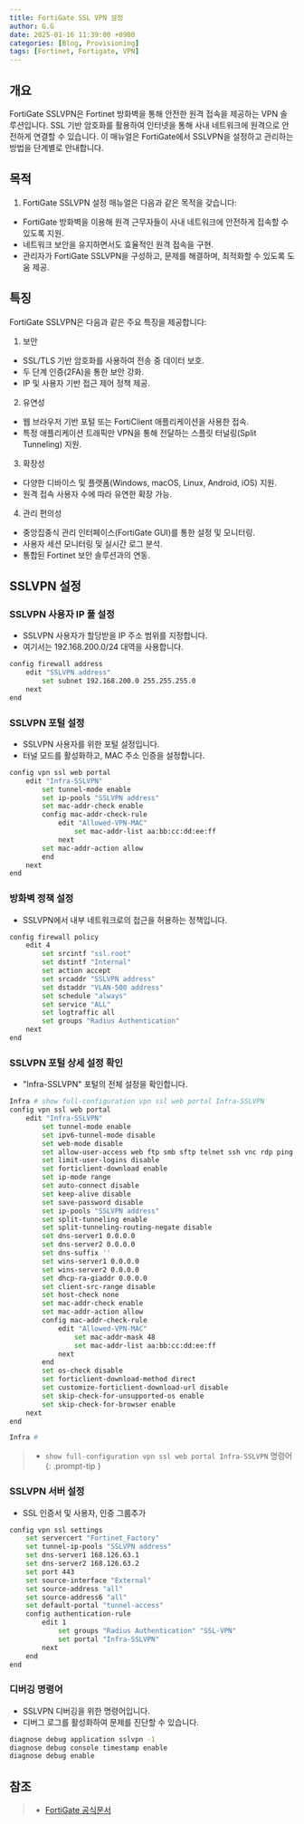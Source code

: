 ```yaml
---
title: FortiGate SSL VPN 설정
author: G.G
date: 2025-01-16 11:39:00 +0900
categories: [Blog, Provisioning]
tags: [Fortinet, Fortigate, VPN]
---
```


## 개요
FortiGate SSLVPN은 Fortinet 방화벽을 통해 안전한 원격 접속을 제공하는 VPN 솔루션입니다. SSL 기반 암호화를 활용하여 인터넷을 통해 사내 네트워크에 원격으로 안전하게 연결할 수 있습니다.
이 매뉴얼은 FortiGate에서 SSLVPN을 설정하고 관리하는 방법을 단계별로 안내합니다.

## 목적
1. FortiGate SSLVPN 설정 매뉴얼은 다음과 같은 목적을 갖습니다:
- FortiGate 방화벽을 이용해 원격 근무자들이 사내 네트워크에 안전하게 접속할 수 있도록 지원.
- 네트워크 보안을 유지하면서도 효율적인 원격 접속을 구현.
- 관리자가 FortiGate SSLVPN을 구성하고, 문제를 해결하며, 최적화할 수 있도록 도움 제공.
## 특징
FortiGate SSLVPN은 다음과 같은 주요 특징을 제공합니다:

1. 보안
- SSL/TLS 기반 암호화를 사용하여 전송 중 데이터 보호.
- 두 단계 인증(2FA)을 통한 보안 강화.
- IP 및 사용자 기반 접근 제어 정책 제공.
2. 유연성
- 웹 브라우저 기반 포털 또는 FortiClient 애플리케이션을 사용한 접속.
- 특정 애플리케이션 트래픽만 VPN을 통해 전달하는 스플릿 터널링(Split Tunneling) 지원.
3. 확장성
- 다양한 디바이스 및 플랫폼(Windows, macOS, Linux, Android, iOS) 지원.
- 원격 접속 사용자 수에 따라 유연한 확장 가능.
4. 관리 편의성
- 중앙집중식 관리 인터페이스(FortiGate GUI)를 통한 설정 및 모니터링.
- 사용자 세션 모니터링 및 실시간 로그 분석.
- 통합된 Fortinet 보안 솔루션과의 연동.

## SSLVPN 설정

### SSLVPN 사용자 IP 풀 설정
- SSLVPN 사용자가 할당받을 IP 주소 범위를 지정합니다.
- 여기서는 192.168.200.0/24 대역을 사용합니다.

```bash
config firewall address
    edit "SSLVPN address"
        set subnet 192.168.200.0 255.255.255.0
    next
end
```

### SSLVPN 포털 설정
- SSLVPN 사용자를 위한 포털 설정입니다.
- 터널 모드를 활성화하고, MAC 주소 인증을 설정합니다.

```bash
config vpn ssl web portal
    edit "Infra-SSLVPN"
        set tunnel-mode enable
        set ip-pools "SSLVPN address"
        set mac-addr-check enable
        config mac-addr-check-rule
            edit "Allowed-VPN-MAC"
                set mac-addr-list aa:bb:cc:dd:ee:ff
            next
        set mac-addr-action allow
        end
    next
end
```

### 방화벽 정책 설정
- SSLVPN에서 내부 네트워크로의 접근을 허용하는 정책입니다.

```bash
config firewall policy
    edit 4
        set srcintf "ssl.root"
        set dstintf "Internal"
        set action accept
        set srcaddr "SSLVPN address"
        set dstaddr "VLAN-500 address"
        set schedule "always"
        set service "ALL"
        set logtraffic all
        set groups "Radius Authentication"
    next
end
```

### SSLVPN 포털 상세 설정 확인
- "Infra-SSLVPN" 포털의 전체 설정을 확인합니다.

```bash
Infra # show full-configuration vpn ssl web portal Infra-SSLVPN
config vpn ssl web portal
    edit "Infra-SSLVPN"
        set tunnel-mode enable
        set ipv6-tunnel-mode disable
        set web-mode disable
        set allow-user-access web ftp smb sftp telnet ssh vnc rdp ping
        set limit-user-logins disable
        set forticlient-download enable
        set ip-mode range
        set auto-connect disable
        set keep-alive disable
        set save-password disable
        set ip-pools "SSLVPN address"
        set split-tunneling enable
        set split-tunneling-routing-negate disable
        set dns-server1 0.0.0.0
        set dns-server2 0.0.0.0
        set dns-suffix ''
        set wins-server1 0.0.0.0
        set wins-server2 0.0.0.0
        set dhcp-ra-giaddr 0.0.0.0
        set client-src-range disable
        set host-check none
        set mac-addr-check enable
        set mac-addr-action allow
        config mac-addr-check-rule
            edit "Allowed-VPN-MAC"
                set mac-addr-mask 48
                set mac-addr-list aa:bb:cc:dd:ee:ff
            next
        end
        set os-check disable
        set forticlient-download-method direct
        set customize-forticlient-download-url disable
        set skip-check-for-unsupported-os enable
        set skip-check-for-browser enable
    next
end

Infra #
```

> - `show full-configuration vpn ssl web portal Infra-SSLVPN` 명령어
{: .prompt-tip }

### SSLVPN 서버 설정
- SSL 인증서 및 사용자, 인증 그룹추가

```bash
config vpn ssl settings
    set servercert "Fortinet_Factory"
    set tunnel-ip-pools "SSLVPN address"
    set dns-server1 168.126.63.1
    set dns-server2 168.126.63.2
    set port 443
    set source-interface "External"
    set source-address "all"
    set source-address6 "all"
    set default-portal "tunnel-access"
    config authentication-rule
        edit 1
            set groups "Radius Authentication" "SSL-VPN"
            set portal "Infra-SSLVPN"
        next
    end
end
```

### 디버깅 명령어
- SSLVPN 디버깅을 위한 명령어입니다.
- 디버그 로그를 활성화하여 문제를 진단할 수 있습니다.

```bash
diagnose debug application sslvpn -1
diagnose debug console timestamp enable
diagnose debug enable
```

## 참조
> - [FortiGate 공식문서](https://docs.fortinet.com/document/fortigate/7.4.4/administration-guide/032970/configuring-os-and-host-check)
